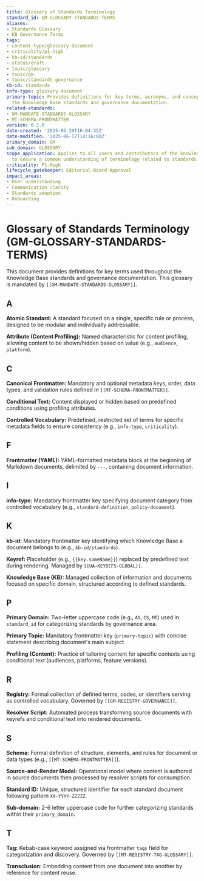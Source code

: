 ```yaml
---
title: Glossary of Standards Terminology
standard_id: GM-GLOSSARY-STANDARDS-TERMS
aliases:
- Standards Glossary
- KB Governance Terms
tags:
- content-type/glossary-document
- criticality/p1-high
- kb-id/standards
- status/draft
- topic/glossary
- topic/gm
- topic/standards-governance
kb-id: standards
info-type: glossary-document
primary-topic: Provides definitions for key terms, acronyms, and concepts used throughout
  the Knowledge Base standards and governance documentation.
related-standards:
- GM-MANDATE-STANDARDS-GLOSSARY
- MT-SCHEMA-FRONTMATTER
version: 0.2.0
date-created: '2025-05-29T16:04:35Z'
date-modified: '2025-06-17T14:16:00Z'
primary_domain: GM
sub_domain: GLOSSARY
scope_application: Applies to all users and contributors of the knowledge base ecosystem
  to ensure a common understanding of terminology related to standards.
criticality: P1-High
lifecycle_gatekeeper: Editorial-Board-Approval
impact_areas:
- User understanding
- Communication clarity
- Standards adoption
- Onboarding
---
```

# Glossary of Standards Terminology (GM-GLOSSARY-STANDARDS-TERMS)

This document provides definitions for key terms used throughout the Knowledge Base standards and governance documentation. This glossary is mandated by `[[GM-MANDATE-STANDARDS-GLOSSARY]]`.

## A

**Atomic Standard:** A standard focused on a single, specific rule or process, designed to be modular and individually addressable.

**Attribute (Content Profiling):** Named characteristic for content profiling, allowing content to be shown/hidden based on value (e.g., `audience`, `platform`).

## C

**Canonical Frontmatter:** Mandatory and optional metadata keys, order, data types, and validation rules defined in `[[MT-SCHEMA-FRONTMATTER]]`.

**Conditional Text:** Content displayed or hidden based on predefined conditions using profiling attributes.

**Controlled Vocabulary:** Predefined, restricted set of terms for specific metadata fields to ensure consistency (e.g., `info-type`, `criticality`).

## F

**Frontmatter (YAML):** YAML-formatted metadata block at the beginning of Markdown documents, delimited by `---`, containing document information.

## I

**info-type:** Mandatory frontmatter key specifying document category from controlled vocabulary (e.g., `standard-definition`, `policy-document`).

## K

**kb-id:** Mandatory frontmatter key identifying which Knowledge Base a document belongs to (e.g., `kb-id/standards`).

**Keyref:** Placeholder (e.g., `{{key.someName}}`) replaced by predefined text during rendering. Managed by `[[UA-KEYDEFS-GLOBAL]]`.

**Knowledge Base (KB):** Managed collection of information and documents focused on specific domain, structured according to defined standards.

## P

**Primary Domain:** Two-letter uppercase code (e.g., `AS`, `CS`, `MT`) used in `standard_id` for categorizing standards by governance area.

**Primary Topic:** Mandatory frontmatter key (`primary-topic`) with concise statement describing document's main subject.

**Profiling (Content):** Practice of tailoring content for specific contexts using conditional text (audiences, platforms, feature versions).

## R

**Registry:** Formal collection of defined terms, codes, or identifiers serving as controlled vocabulary. Governed by `[[GM-REGISTRY-GOVERNANCE]]`.

**Resolver Script:** Automated process transforming source documents with keyrefs and conditional text into rendered documents.

## S

**Schema:** Formal definition of structure, elements, and rules for document or data types (e.g., `[[MT-SCHEMA-FRONTMATTER]]`).

**Source-and-Render Model:** Operational model where content is authored in source documents then processed by resolver scripts for consumption.

**Standard ID:** Unique, structured identifier for each standard document following pattern `XX-YYYY-ZZZZZ`.

**Sub-domain:** 2-6 letter uppercase code for further categorizing standards within their `primary_domain`.

## T

**Tag:** Kebab-case keyword assigned via frontmatter `tags` field for categorization and discovery. Governed by `[[MT-REGISTRY-TAG-GLOSSARY]]`.

**Transclusion:** Embedding content from one document into another by reference for content reuse.
